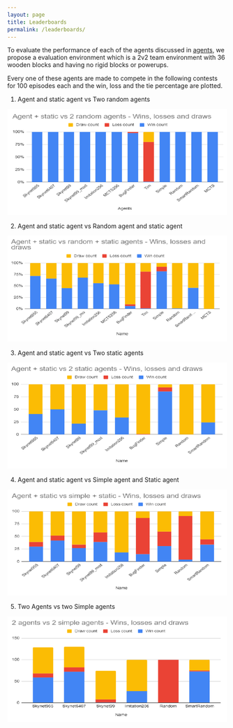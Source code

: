 ```yaml
---
layout: page
title: Leaderboards
permalink: /leaderboards/
---
```


To evaluate the performance of each of the agents discussed in [agents](/agents/), we propose a evaluation environment which is a 2v2 team environment with 36 wooden blocks and having no rigid blocks or powerups.

Every one of these agents are made to compete in the following contests for 100 episodes each and the win, loss and the tie percentage are plotted.

1. Agent and static agent vs Two random agents

![](/images/res_1.png)

2. Agent and static agent vs Random agent and static agent

![](/images/res_2.png)

3. Agent and static agent vs Two static agents

![](/images/res_3.png)

4. Agent and static agent vs Simple agent and Static agent

![](/images/res_4.png)

5. Two Agents vs two Simple agents

![](/images/res_5.png)

